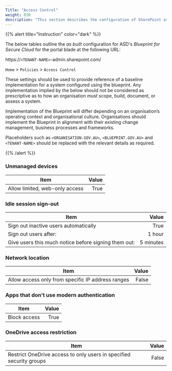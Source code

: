 ```yaml
---
Title: "Access Control"
weight: 030
description: "This section describes the configuration of SharePoint associated with systems built according to guidance in ASD's Blueprint for Secure Cloud."
---
```


{{% alert title="Instruction" color="dark" %}}
 
The below tables outline the *as built* configuration for ASD's *Blueprint for Secure Cloud* for the <SERVICE> portal blade at the following URL: 
 
https://`<TENANT-NAME>`-admin.sharepoint.com/

`Home` > `Policies` > `Access Control`
 
These settings should be used to provide reference of a baseline implementation for a system configured using the blueprint. Any implementation implied by the below should not be considered as prescriptive as to how an organisation must scope, build, document, or assess a system.
 
Implementation of the Blueprint will differ depending on an organisation’s operating context and organisational culture. Organisations should implement the Blueprint in alignment with their existing change management, business processes and frameworks.
 
Placeholders such as `<ORGANISATION.GOV.AU>`, `<BLUEPRINT.GOV.AU>` and `<TENANT-NAME>` should be replaced with the relevant details as required.
 
{{% /alert %}}

### Unmanaged devices

| Item                           | Value |
| ------------------------------ | ----: |
| Allow limited, web-only access |  True |

### Idle session sign-out

| Item                                                 |     Value |
| ---------------------------------------------------- | --------: |
| Sign out inactive users automatically                |      True |
| Sign out users after:                                |    1 hour |
| Give users this much notice before signing them out: | 5 minutes |

### Network location

| Item                                              | Value |
| ------------------------------------------------- | ----: |
| Allow access only from specific IP address ranges | False |

### Apps that don't use modern authentication

| Item         | Value |
| ------------ | ----: |
| Block access |  True |

### OneDrive access restriction 

| Item                                                                | Value |
| ------------------------------------------------------------------- | ----: |
| Restrict OneDrive access to only users in specified security groups | False |
